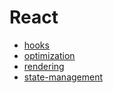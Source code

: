 # React

- [hooks](./hooks/index.md)
- [optimization](./optimization/index.md)
- [rendering](./rendering/index.md)
- [state-management](./state-management/index.md)
